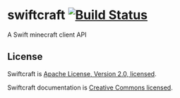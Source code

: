 # swiftcraft [![Build Status](https://travis-ci.com/toolazydogs/swiftcraft.svg?token=4FjidmZsCKKQiRCsN7ne&branch=master)](https://travis-ci.com/toolazydogs/swiftcraft)
A Swift minecraft client API


## License

Swiftcraft is [Apache License, Version 2.0, licensed](./LICENSE).

Swiftcraft documentation is [Creative Commons licensed](./LICENSE-docs).
